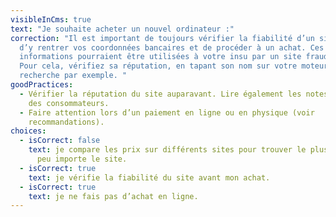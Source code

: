 ```yaml
---
visibleInCms: true
text: "Je souhaite acheter un nouvel ordinateur :"
correction: "Il est important de toujours vérifier la fiabilité d’un site avant
  d’y rentrer vos coordonnées bancaires et de procéder à un achat. Ces
  informations pourraient être utilisées à votre insu par un site frauduleux.
  Pour cela, vérifiez sa réputation, en tapant son nom sur votre moteur de
  recherche par exemple. "
goodPractices:
  - Vérifier la réputation du site auparavant. Lire également les notes et avis
    des consommateurs.
  - Faire attention lors d’un paiement en ligne ou en physique (voir
    recommandations).
choices:
  - isCorrect: false
    text: je compare les prix sur différents sites pour trouver le plus avantageux,
      peu importe le site.
  - isCorrect: true
    text: je vérifie la fiabilité du site avant mon achat.
  - isCorrect: true
    text: je ne fais pas d’achat en ligne.
---
```

